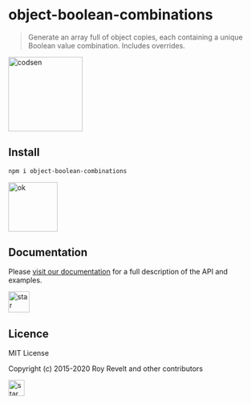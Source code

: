 # object-boolean-combinations

> Generate an array full of object copies, each containing a unique Boolean value combination. Includes overrides.

<img src="https://codsen.com/images/png-codsen-1.png" width="148" alt="codsen" align="center">

## Install

```bash
npm i object-boolean-combinations
```

<img src="https://codsen.com/images/png-codsen-ok.png" width="98" alt="ok" align="center">

## Documentation

Please [visit our documentation](https://codsen.com/os/object-boolean-combinations/) for a full description of the API and examples.

<img src="https://codsen.com/images/png-codsen-star.png" width="42" alt="star" align="center">

## Licence

MIT License

Copyright (c) 2015-2020 Roy Revelt and other contributors

<img src="https://codsen.com/images/png-codsen-star-small.png" width="32" alt="star" align="center">
